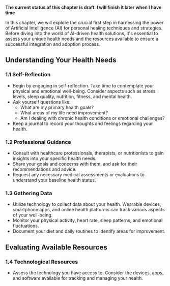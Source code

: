 **The current status of this chapter is draft. I will finish it later when I have time**

In this chapter, we will explore the crucial first step in harnessing the power of Artificial Intelligence (AI) for personal healing techniques and strategies. Before diving into the world of AI-driven health solutions, it's essential to assess your unique health needs and the resources available to ensure a successful integration and adoption process.

Understanding Your Health Needs
-------------------------------

### 1.1 Self-Reflection

* Begin by engaging in self-reflection. Take time to contemplate your physical and emotional well-being. Consider aspects such as stress levels, sleep quality, nutrition, fitness, and mental health.
* Ask yourself questions like:
  * What are my primary health goals?
  * What areas of my life need improvement?
  * Am I dealing with chronic health conditions or emotional challenges?
* Keep a journal to record your thoughts and feelings regarding your health.

### 1.2 Professional Guidance

* Consult with healthcare professionals, therapists, or nutritionists to gain insights into your specific health needs.
* Share your goals and concerns with them, and ask for their recommendations and advice.
* Request any necessary medical assessments or evaluations to understand your baseline health status.

### 1.3 Gathering Data

* Utilize technology to collect data about your health. Wearable devices, smartphone apps, and online health platforms can track various aspects of your well-being.
* Monitor your physical activity, heart rate, sleep patterns, and emotional fluctuations.
* Document your diet and daily routines to identify areas for improvement.

Evaluating Available Resources
------------------------------

### 1.4 Technological Resources

* Assess the technology you have access to. Consider the devices, apps, and software available for tracking and managing your health.

